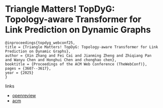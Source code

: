 # Triangle Matters! TopDyG: Topology-aware Transformer for Link Prediction on Dynamic Graphs

```
@inproceedings{topdyg_webconf25,
title = {Triangle Matters! TopDyG: Topology-aware Transformer for Link Prediction on Dynamic Graphs},
author = {Xin Zhang and Fei Cai and Jianming Zheng and Zhiqiang Pan and Wanyu Chen and Honghui Chen and chonghao chen},
booktitle = {Proceedings of the ACM Web Conference (TheWebConf)},
pages = {3607--3617},
year = {2025}
}
```

links
- [openreview](https://openreview.net/forum?id=4ByDbWQ0GA)
- [acm](https://dl.acm.org/doi/10.1145/3696410.3714564)
